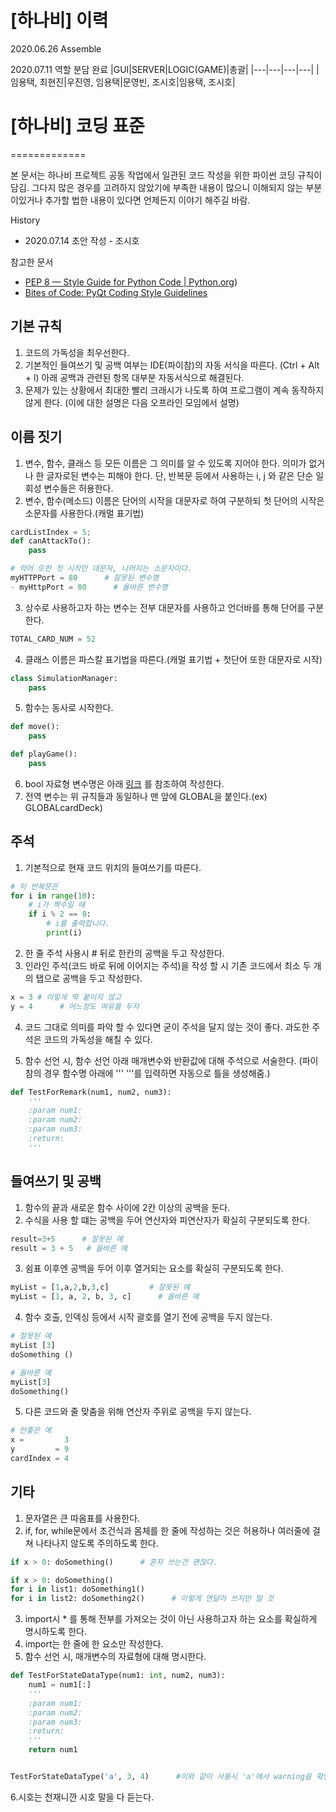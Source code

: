 # [하나비] 이력

2020.06.26 Assemble

2020.07.11 역할 분담 완료 
|GUI|SERVER|LOGIC(GAME)|총괄|
|---|---|---|---|
|임용택, 최현진|우진영, 임용택|문영빈, 조시호|임용택, 조시호|


# [하나비] 코딩 표준
=============

본 문서는 하나비 프로젝트 공동 작업에서 일관된 코드 작성을 위한 파이썬 코딩 규칙이 담김. 그다지 많은 경우를 고려하지 않았기에 부족한 내용이 많으니 이해되지 않는 부분이있거나 추가할 법한 내용이 있다면 언제든지 이야기 해주길 바람.   

History 
* 2020.07.14 초안 작성 - 조시호

참고한 문서
* [PEP 8 — Style Guide for Python Code | Python.org](https://www.python.org/dev/peps/pep-0008/))
* [Bites of Code: PyQt Coding Style Guidelines](http://bitesofcode.blogspot.com/2011/10/pyqt-coding-style-guidelines.html)


## 기본 규칙
1. 코드의 가독성을 최우선한다.
2. 기본적인 들여쓰기 및 공백 여부는 IDE(파이참)의 자동 서식을 따른다. (Ctrl + Alt + l) 아래 공백과 관련된 항목 대부분 자동서식으로 해결된다.
3. 문제가 있는 상황에서 최대한 빨리 크래시가 나도록 하여 프로그램이 계속 동작하지 않게 한다. (이에 대한 설명은 다음 오프라인 모임에서 설명)


## 이름 짓기
1. 변수, 함수, 클래스 등 모든 이름은 그 의미를 알 수 있도록 지어야 한다. 의미가 없거나 한 글자로된 변수는 피해야 한다. 단, 반복문 등에서 사용하는 i, j 와 같은 단순 일회성 변수들은 허용한다.
2. 변수, 함수(메소드) 이름은 단어의 시작을 대문자로 하여 구분하되 첫 단어의 시작은 소문자를 사용한다.(캐멀 표기법)
``` python
cardListIndex = 5;
def canAttackTo():
    pass

# 약어 또한 첫 시작만 대문자, 나머지는 소문자이다.
myHTTPPort = 80      # 잘못된 변수명
- myHttpPort = 80      # 올바른 변수명
```
3. 상수로 사용하고자 하는 변수는 전부 대문자를 사용하고 언더바를 통해 단어를 구분한다.
``` python
TOTAL_CARD_NUM = 52
```
4. 클래스 이름은 파스칼 표기법을 따른다.(캐멀 표기법 + 첫단어 또한 대문자로 시작)
``` python
class SimulationManager:
    pass
```
5. 함수는 동사로 시작한다.
``` python
def move():
    pass

def playGame():
    pass
```
6. bool 자료형 변수명은 아래  [링크](https://soojin.ro/blog/naming-boolean-variables) 를 참조하여 작성한다.
7. 전역 변수는 위 규칙들과 동일하나 맨 앞에 GLOBAL을 붙인다.(ex) GLOBALcardDeck)


## 주석
1. 기본적으로 현재 코드 위치의 들여쓰기를 따른다.
``` python
# 이 반복문은
for i in range(10):
    # i가 짝수일 때
    if i % 2 == 0:
        # i를 출력합니다.
        print(i)
```
2. 한 줄 주석 사용시 # 뒤로 한칸의 공백을 두고 작성한다.
3. 인라인 주석(코드 바로 뒤에 이어지는 주석)을 작성 할 시 기존 코드에서 최소 두 개의 탭으로 공백을 두고 작성한다.
``` python
x = 3 # 이렇게 딱 붙이지 않고
y = 4      # 어느정도 여유를 두자
```
4. 코드 그대로 의미를 파악 할 수 있다면 굳이 주석을 달지 않는 것이 좋다. 과도한 주석은 코드의 가독성을 해칠 수 있다.

5. 함수 선언 시, 함수 선언 아래 매개변수와 반환값에 대해 주석으로 서술한다. (파이참의 경우 함수명 아래에 ''' '''를 입력하면 자동으로 틀을 생성해줌.)

``` python
def TestForRemark(num1, num2, num3):
    '''
    :param num1:
    :param num2:
    :param num3:
    :return:
    '''
```

## 들여쓰기 및 공백
1. 함수의 끝과 새로운 함수 사이에 2칸 이상의 공백을 둔다.
2. 수식을 사용 할 떄는 공백을 두어 연산자와 피연산자가 확실히 구분되도록 한다.
``` python
result=3+5      # 잘못된 예
result = 3 + 5   # 올바른 예
```
3. 쉼표 이후엔 공백을 두어 이후 열거되는 요소를 확실히 구분되도록 한다.
``` python
myList = [1,a,2,b,3,c]         # 잘못된 예
myList = [1, a, 2, b, 3, c]      # 올바른 예
```
4. 함수 호출, 인덱싱 등에서 시작 괄호를 열기 전에 공백을 두지 않는다.
``` python
# 잘못된 예
myList [3]
doSomething ()

# 올바른 예
myList[3]
doSomething()
```
5. 다른 코드와 줄 맞춤을 위해 연산자 주위로 공백을 두지 않는다.
``` python
# 안좋은 예
x =         3
y         = 9
cardIndex = 4
```


## 기타
1. 문자열은 큰 따옴표를 사용한다.
2. if, for, while문에서 조건식과 몸체를 한 줄에 작성하는 것은 허용하나 여러줄에 걸쳐 나타나지 않도록 주의하도록 한다.
``` python
if x > 0: doSomething()      # 혼자 쓰는건 괜찮다.

if x > 0: doSomething()
for i in list1: doSomething1()
for i in list2: doSomething2()      # 이렇게 연달아 쓰지만 말 것
```
3. import시 * 를 통해 전부를 가져오는 것이 아닌 사용하고자 하는 요소를 확실하게 명시하도록 한다.
4. import는 한 줄에 한 요소만 작성한다.
5. 함수 선언 시, 매개변수의 자료형에 대해 명시한다.

``` python
def TestForStateDataType(num1: int, num2, num3):
    num1 = num1[:]
    '''
    :param num1:
    :param num2:
    :param num3:
    :return:
    '''
    return num1


TestForStateDataType('a', 3, 4)      #이와 같이 사용시 'a'에서 warning을 확인할 수 있다.
```
6.시호는 천재니깐 시호 말을 다 듣는다.
